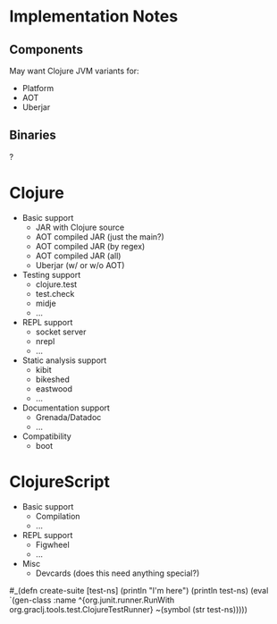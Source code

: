 # Implementation Notes

## Components

May want Clojure JVM variants for:

- Platform
- AOT
- Uberjar

## Binaries

?

# Clojure

- Basic support
    - JAR with Clojure source
    - AOT compiled JAR (just the main?)
    - AOT compiled JAR (by regex)
    - AOT compiled JAR (all)
    - Uberjar (w/ or w/o AOT)
- Testing support
    - clojure.test
    - test.check
    - midje
    - ...
- REPL support
    - socket server
    - nrepl
    - ...
- Static analysis support
    - kibit
    - bikeshed
    - eastwood
    - ...
- Documentation support
    - Grenada/Datadoc
    - ...
- Compatibility
    - boot

# ClojureScript

- Basic support
    - Compilation
    - ...
- REPL support
    - Figwheel
    - ...
- Misc
    - Devcards (does this need anything special?)

#_(defn create-suite [test-ns]
  (println "I'm here")
  (println test-ns)
  (eval `(gen-class :name ^{org.junit.runner.RunWith org.graclj.tools.test.ClojureTestRunner} ~(symbol (str test-ns)))))
